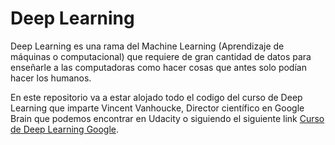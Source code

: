 # Deep Learning

Deep Learning es una rama del Machine Learning (Aprendizaje de máquinas o computacional) que requiere de gran cantidad de datos para enseñarle a las computadoras como hacer cosas que antes solo podían hacer los humanos.

En este repositorio va a estar alojado todo el codigo del curso de Deep Learning que imparte Vincent Vanhoucke, Director científico en Google Brain que podemos encontrar en Udacity o siguiendo el siguiente link [Curso de Deep Learning Google](http://bit.ly/2pcjs1d).

